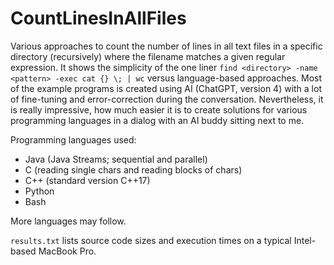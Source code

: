 # CountLinesInAllFiles
Various approaches to count the number of lines in all text files in a specific directory (recursively) where the filename matches a given regular expression.
It shows the simplicity of the one liner `find <directory> -name <pattern> -exec cat {} \; | wc` versus language-based approaches. Most of the example programs is created
using AI (ChatGPT, version 4) with a lot of fine-tuning and error-correction during the conversation. Nevertheless, it is really impressive, how much easier it is to create
solutions for various programming languages in a dialog with an AI buddy sitting next to me.

Programming languages used:

- Java (Java Streams; sequential and parallel)
- C (reading single chars and reading blocks of chars)
- C++ (standard version C++17)
- Python
- Bash

More languages may follow.

`results.txt` lists source code sizes and execution times on a typical Intel-based MacBook Pro.
